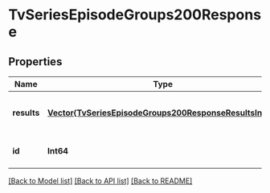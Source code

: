# TvSeriesEpisodeGroups200Response


## Properties
Name | Type | Description | Notes
------------ | ------------- | ------------- | -------------
**results** | [**Vector{TvSeriesEpisodeGroups200ResponseResultsInner}**](TvSeriesEpisodeGroups200ResponseResultsInner.md) |  | [optional] [default to nothing]
**id** | **Int64** |  | [optional] [default to 0]


[[Back to Model list]](../README.md#models) [[Back to API list]](../README.md#api-endpoints) [[Back to README]](../README.md)


